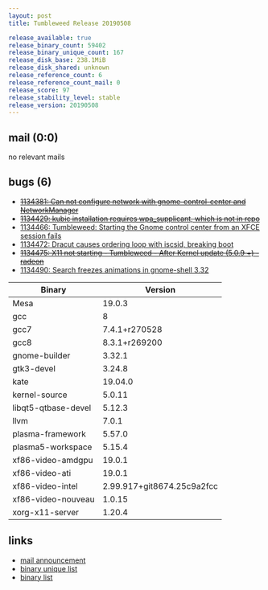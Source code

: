 ```yaml
---
layout: post
title: Tumbleweed Release 20190508

release_available: true
release_binary_count: 59402
release_binary_unique_count: 167
release_disk_base: 238.1MiB
release_disk_shared: unknown
release_reference_count: 6
release_reference_count_mail: 0
release_score: 97
release_stability_level: stable
release_version: 20190508
---
```


## mail (0:0)

no relevant mails

## bugs (6)

<!--more-->

- ~~[1134381: Can not configure network with gnome-control-center and NetworkManager](https://bugzilla.opensuse.org/show_bug.cgi?id=1134381)~~
- ~~[1134429: kubic installation requires wpa_supplicant, which is not in repo](https://bugzilla.opensuse.org/show_bug.cgi?id=1134429)~~
- [1134466: Tumbleweed: Starting the Gnome control center from an XFCE session fails](https://bugzilla.opensuse.org/show_bug.cgi?id=1134466)
- [1134472: Dracut causes ordering loop with iscsid, breaking boot](https://bugzilla.opensuse.org/show_bug.cgi?id=1134472)
- ~~[1134475: X11 not starting - Tumbleweed - After Kernel update (5.0.9 +) - radeon](https://bugzilla.opensuse.org/show_bug.cgi?id=1134475)~~
- [1134490: Search freezes animations in gnome-shell 3.32](https://bugzilla.opensuse.org/show_bug.cgi?id=1134490)

Binary | Version
--- | ---
Mesa | 19.0.3
gcc | 8
gcc7 | 7.4.1+r270528
gcc8 | 8.3.1+r269200
gnome-builder | 3.32.1
gtk3-devel | 3.24.8
kate | 19.04.0
kernel-source | 5.0.11
libqt5-qtbase-devel | 5.12.3
llvm | 7.0.1
plasma-framework | 5.57.0
plasma5-workspace | 5.15.4
xf86-video-amdgpu | 19.0.1
xf86-video-ati | 19.0.1
xf86-video-intel | 2.99.917+git8674.25c9a2fcc
xf86-video-nouveau | 1.0.15
xorg-x11-server | 1.20.4

## links

- [mail announcement](https://lists.opensuse.org/opensuse-factory/2019-05/msg00090.html)
- [binary unique list](http://download.opensuse.org/history/20190508/rpm.unique.list)
- [binary list](http://download.opensuse.org/history/20190508/rpm.list)
